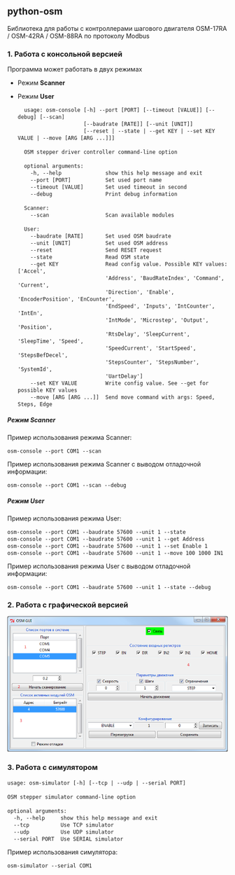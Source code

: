 ## python-osm ##

Библиотека для работы с контроллерами шагового двигателя OSM-17RA / OSM-42RA / OSM-88RA по протоколу Modbus

### 1. Работа с консольной версией ###

Программа может работать в двух режимах

- Режим **Scanner**
- Режим **User**

        usage: osm-console [-h] --port [PORT] [--timeout [VALUE]] [--debug] [--scan]
                           [--baudrate [RATE]] [--unit [UNIT]]
                           [--reset | --state | --get KEY | --set KEY VALUE | --move [ARG [ARG ...]]]

        OSM stepper driver controller command-line option

        optional arguments:
          -h, --help              show this help message and exit
          --port [PORT]           Set used port name
          --timeout [VALUE]       Set used timeout in second
          --debug                 Print debug information

        Scanner:
          --scan                  Scan available modules

        User:
          --baudrate [RATE]       Set used OSM baudrate
          --unit [UNIT]           Set used OSM address
          --reset                 Send RESET request
          --state                 Read OSM state
          --get KEY               Read config value. Possible KEY values: ['Accel',
                                  'Address', 'BaudRateIndex', 'Command', 'Current',
                                  'Direction', 'Enable', 'EncoderPosition', 'EnCounter',
                                  'EndSpeed', 'Inputs', 'IntCounter', 'IntEn',
                                  'IntMode', 'Microstep', 'Output', 'Position',
                                  'RtsDelay', 'SleepCurrent', 'SleepTime', 'Speed',
                                  'SpeedCurrent', 'StartSpeed', 'StepsBefDecel',
                                  'StepsCounter', 'StepsNumber', 'SystemId',
                                  'UartDelay']
          --set KEY VALUE         Write config value. See --get for possible KEY values
          --move [ARG [ARG ...]]  Send move command with args: Speed, Steps, Edge

##### Режим Scanner #####

Пример использования режима Scanner:

	osm-console --port COM1 --scan

Пример использования режима Scanner с выводом отладочной информации:

	osm-console --port COM1 --scan --debug

##### Режим User #####

Пример использования режима User:

	osm-console --port COM1 --baudrate 57600 --unit 1 --state
	osm-console --port COM1 --baudrate 57600 --unit 1 --get Address
	osm-console --port COM1 --baudrate 57600 --unit 1 --set Enable 1
	osm-console --port COM1 --baudrate 57600 --unit 1 --move 100 1000 IN1

Пример использования режима User с выводом отладочной информации:

	osm-console --port COM1 --baudrate 57600 --unit 1 --state --debug

### 2. Работа с графической версией ###

![OSM Controller](./doc/GUI_1.png)

### 3. Работа с симулятором ###

	usage: osm-simulator [-h] [--tcp | --udp | --serial PORT]

	OSM stepper simulator command-line option

	optional arguments:
	  -h, --help     show this help message and exit
	  --tcp          Use TCP simulator
	  --udp          Use UDP simulator
	  --serial PORT  Use SERIAL simulator

Пример использования симулятора:

    osm-simulator --serial COM1
